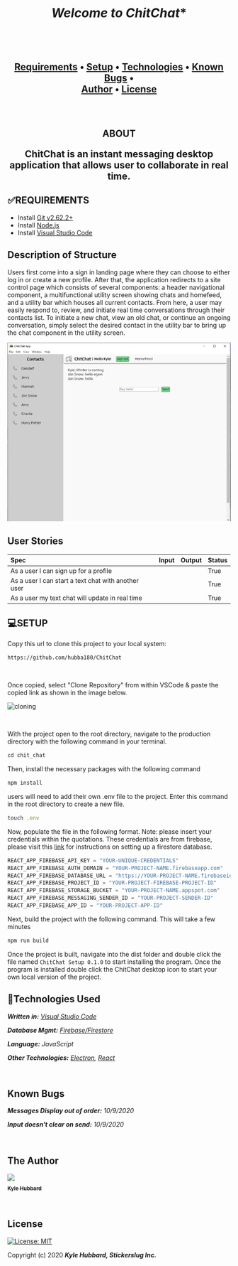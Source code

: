 *<h1 align = "center"> Welcome to ChitChat**



<br>

**<h2 align = "center">
  <a href="#✅requirements">Requirements</a> •
  <a href="#💻setup">Setup</a> •
  <a href="#🔧technologies-used">Technologies</a> •
  <a href="#known-bugs">Known Bugs</a> •  
  <a href="#the-author">Author</a> •
  <a href="#📘 license">License</a>**

<br>
<h2 align = "center">

**ABOUT**

ChitChat is an instant messaging desktop application that allows user to collaborate in real time. 

</p>


## **✅REQUIREMENTS**

* Install [Git v2.62.2+](https://git-scm.com/downloads/)
* Install [Node.js](https://nodejs.org/en/download/)
* Install [Visual Studio Code](https://code.visualstudio.com/)

## **Description of Structure**
  Users first come into a sign in landing page where they can choose to either log in or create a new profile. After that, the application redirects to a site control page which consists of several components: a header navigational component, a multifunctional utility screen showing chats and homefeed, and a utility bar which houses all current contacts. From here, a user may easily respond to, review, and initiate real time conversations through their contacts list. To initiate a new chat, view an old chat, or continue an ongoing conversation, simply select the desired contact in the utility bar to bring up the chat component in the utility screen. 


  ![site-control-screenshot](./site-control-screenshot.png)

## **User Stories**

| Spec | Input | Output | Status |
| :------------- | :------------- | :------------- | :------------- | 
| As a user I can sign up for a profile |  |   | True |
| As a user I can start a text chat with another user |  |   | True |
| As a user my text chat will update in real time |  |   | True |



## **💻SETUP**

Copy this url to clone this project to your local system:
```html
https://github.com/hubba180/ChitChat
```

<br>

Once copied, select "Clone Repository" from within VSCode & paste the copied link as shown in the image below.

![cloning](https://coding-assets.s3-us-west-2.amazonaws.com/img/clone-github2.gif "Cloning from Github within VSCode")

<br>

With the project open to the root directory, navigate to the production directory with the following command in your terminal.
```js 
cd chit_chat
```

Then, install the necessary packages with the following command
```js 
npm install
```

users will need to add their own .env file to the project. Enter this command in the root directory to create a new file.
```js
touch .env
```

Now, populate the file in the following format. Note: please insert your credentials within the quotations. These credentials are from firebase, please visit this [link](https://firebase.google.com/docs/firestore/quickstart) for instructions on setting up a firestore database. 
```js
REACT_APP_FIREBASE_API_KEY = "YOUR-UNIQUE-CREDENTIALS"
REACT_APP_FIREBASE_AUTH_DOMAIN = "YOUR-PROJECT-NAME.firebaseapp.com"
REACT_APP_FIREBASE_DATABASE_URL = "https://YOUR-PROJECT-NAME.firebaseio.com"
REACT_APP_FIREBASE_PROJECT_ID = "YOUR-PROJECT-FIREBASE-PROJECT-ID"
REACT_APP_FIREBASE_STORAGE_BUCKET = "YOUR-PROJECT-NAME.appspot.com"
REACT_APP_FIREBASE_MESSAGING_SENDER_ID = "YOUR-PROJECT-SENDER-ID"
REACT_APP_FIREBASE_APP_ID = "YOUR-PROJECT-APP-ID"
```

Next, build the project with the following command. This will take a few minutes
```js 
npm run build
```

Once the project is built, navigate into the dist folder and double click the file named ```ChitChat Setup 0.1.0``` to start installing the program. Once the program is installed double click the ChitChat desktop icon to start your own local version of the project.


## **🔧Technologies Used**

_**Written in:** [Visual Studio Code](https://code.visualstudio.com/)_

_**Database Mgmt:** [Firebase/Firestore](https://firebase.google.com/)_

_**Language:** JavaScript_

_**Other Technologies:** [Electron](https://www.electronjs.org/), [React](https://reactjs.org/)_

<br>


## **Known Bugs**

_**Messages Display out of order:** 10/9/2020_

_**Input doesn't clear on send:** 10/9/2020_

<br>


## **The Author**

 [<img src="https://coding-assets.s3-us-west-2.amazonaws.com/img/kyle_hubbard.jpg" width="160px;"/><br /><sub><b>Kyle Hubbard</b></sub>](https://www.linkedin.com/in/k-j-hubbard/)<br />        


<br>

## **License**
[![License: MIT](https://img.shields.io/badge/License-MIT-yellow.svg)](https://opensource.org/licenses/MIT)

Copyright (c) 2020 **_Kyle Hubbard, Stickerslug Inc._**